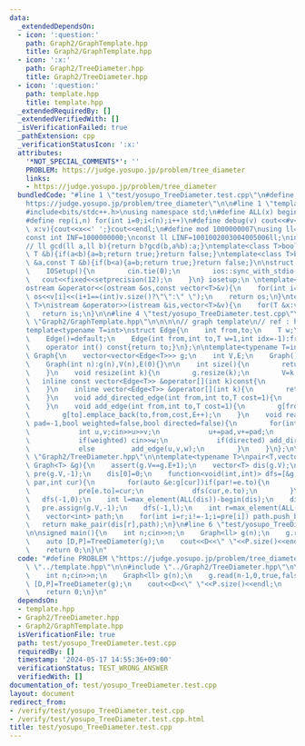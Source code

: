 ```yaml
---
data:
  _extendedDependsOn:
  - icon: ':question:'
    path: Graph2/GraphTemplate.hpp
    title: Graph2/GraphTemplate.hpp
  - icon: ':x:'
    path: Graph2/TreeDiameter.hpp
    title: Graph2/TreeDiameter.hpp
  - icon: ':question:'
    path: template.hpp
    title: template.hpp
  _extendedRequiredBy: []
  _extendedVerifiedWith: []
  _isVerificationFailed: true
  _pathExtension: cpp
  _verificationStatusIcon: ':x:'
  attributes:
    '*NOT_SPECIAL_COMMENTS*': ''
    PROBLEM: https://judge.yosupo.jp/problem/tree_diameter
    links:
    - https://judge.yosupo.jp/problem/tree_diameter
  bundledCode: "#line 1 \"test/yosupo_TreeDiameter.test.cpp\"\n#define PROBLEM \"\
    https://judge.yosupo.jp/problem/tree_diameter\"\n\n#line 1 \"template.hpp\"\n\
    #include<bits/stdc++.h>\nusing namespace std;\n#define ALL(x) begin(x),end(x)\n\
    #define rep(i,n) for(int i=0;i<(n);i++)\n#define debug(v) cout<<#v<<\":\";for(auto\
    \ x:v){cout<<x<<' ';}cout<<endl;\n#define mod 1000000007\nusing ll=long long;\n\
    const int INF=1000000000;\nconst ll LINF=1001002003004005006ll;\nint dx[]={1,0,-1,0},dy[]={0,1,0,-1};\n\
    // ll gcd(ll a,ll b){return b?gcd(b,a%b):a;}\ntemplate<class T>bool chmax(T &a,const\
    \ T &b){if(a<b){a=b;return true;}return false;}\ntemplate<class T>bool chmin(T\
    \ &a,const T &b){if(b<a){a=b;return true;}return false;}\n\nstruct IOSetup{\n\
    \    IOSetup(){\n        cin.tie(0);\n        ios::sync_with_stdio(0);\n     \
    \   cout<<fixed<<setprecision(12);\n    }\n} iosetup;\n \ntemplate<typename T>\n\
    ostream &operator<<(ostream &os,const vector<T>&v){\n    for(int i=0;i<(int)v.size();i++)\
    \ os<<v[i]<<(i+1==(int)v.size()?\"\":\" \");\n    return os;\n}\ntemplate<typename\
    \ T>\nistream &operator>>(istream &is,vector<T>&v){\n    for(T &x:v)is>>x;\n \
    \   return is;\n}\n\n#line 4 \"test/yosupo_TreeDiameter.test.cpp\"\n\n#line 1\
    \ \"Graph2/GraphTemplate.hpp\"\n\n\n\n// graph template\n// ref : https://ei1333.github.io/library/graph/graph-template.hpp\n\
    template<typename T=int>\nstruct Edge{\n    int from,to;\n    T w;\n    int idx;\n\
    \    Edge()=default;\n    Edge(int from,int to,T w=1,int idx=-1):from(from),to(to),w(w),idx(idx){}\n\
    \    operator int() const{return to;}\n};\n\ntemplate<typename T=int>\nstruct\
    \ Graph{\n    vector<vector<Edge<T>>> g;\n    int V,E;\n    Graph()=default;\n\
    \    Graph(int n):g(n),V(n),E(0){}\n\n    int size(){\n        return (int)g.size();\n\
    \    }\n    void resize(int k){\n        g.resize(k);\n        V=k;\n    }\n \
    \   inline const vector<Edge<T>> &operator[](int k)const{\n        return (g.at(k));\n\
    \    }\n    inline vector<Edge<T>> &operator[](int k){\n        return (g.at(k));\n\
    \    }\n    void add_directed_edge(int from,int to,T cost=1){\n        g[from].emplace_back(from,to,cost,E++);\n\
    \    }\n    void add_edge(int from,int to,T cost=1){\n        g[from].emplace_back(from,to,cost,E);\n\
    \        g[to].emplace_back(to,from,cost,E++);\n    }\n    void read(int m,int\
    \ pad=-1,bool weighted=false,bool directed=false){\n        for(int i=0;i<m;i++){\n\
    \            int u,v;cin>>u>>v;\n            u+=pad,v+=pad;\n            T w=T(1);\n\
    \            if(weighted) cin>>w;\n            if(directed) add_directed_edge(u,v,w);\n\
    \            else         add_edge(u,v,w);\n        }\n    }\n};\n\n\n#line 2\
    \ \"Graph2/TreeDiameter.hpp\"\n\ntemplate<typename T>\npair<T,vector<int>> TreeDiameter(const\
    \ Graph<T> &g){\n    assert(g.V==g.E+1);\n    vector<T> dis(g.V);\n    vector<int>\
    \ pre(g.V,-1);\n    dis[0]=0;\n    function<void(int,int)> dfs=[&g,&dfs,&dis,&pre](int\
    \ par,int cur){\n        for(auto &e:g[cur])if(par!=e.to){\n            dis[e.to]=dis[cur]+e.w;\n\
    \            pre[e.to]=cur;\n            dfs(cur,e.to);\n        }\n    };\n \
    \   dfs(-1,0);\n    int l=max_element(ALL(dis))-begin(dis);\n    dis[l]=0;\n \
    \   pre.assign(g.V,-1);\n    dfs(-1,l);\n    int r=max_element(ALL(dis))-begin(dis);\n\
    \    vector<int> path;\n    for(int i=r;i!=-1;i=pre[i]) path.push_back(i);\n \
    \   return make_pair(dis[r],path);\n}\n#line 6 \"test/yosupo_TreeDiameter.test.cpp\"\
    \n\nsigned main(){\n    int n;cin>>n;\n    Graph<ll> g(n);\n    g.read(n-1,0,true,false);\n\
    \    auto [D,P]=TreeDiameter(g);\n    cout<<D<<\" \"<<P.size()<<endl;\n    cout<<P<<endl;\n\
    \    return 0;\n}\n"
  code: "#define PROBLEM \"https://judge.yosupo.jp/problem/tree_diameter\"\n\n#include\
    \ \"../template.hpp\"\n\n#include \"../Graph2/TreeDiameter.hpp\"\n\nsigned main(){\n\
    \    int n;cin>>n;\n    Graph<ll> g(n);\n    g.read(n-1,0,true,false);\n    auto\
    \ [D,P]=TreeDiameter(g);\n    cout<<D<<\" \"<<P.size()<<endl;\n    cout<<P<<endl;\n\
    \    return 0;\n}\n"
  dependsOn:
  - template.hpp
  - Graph2/TreeDiameter.hpp
  - Graph2/GraphTemplate.hpp
  isVerificationFile: true
  path: test/yosupo_TreeDiameter.test.cpp
  requiredBy: []
  timestamp: '2024-05-17 14:55:36+09:00'
  verificationStatus: TEST_WRONG_ANSWER
  verifiedWith: []
documentation_of: test/yosupo_TreeDiameter.test.cpp
layout: document
redirect_from:
- /verify/test/yosupo_TreeDiameter.test.cpp
- /verify/test/yosupo_TreeDiameter.test.cpp.html
title: test/yosupo_TreeDiameter.test.cpp
---
```

